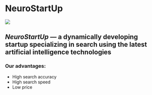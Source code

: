 # NeuroStartUp

![](https://netology-code.github.io/git-homeworks/introduction/assets/logo.png)

## *NeuroStartUp* — a dynamically developing startup specializing in search using the latest artificial intelligence technologies

### Our advantages:
* High search accuracy
* High search speed
* Low price


